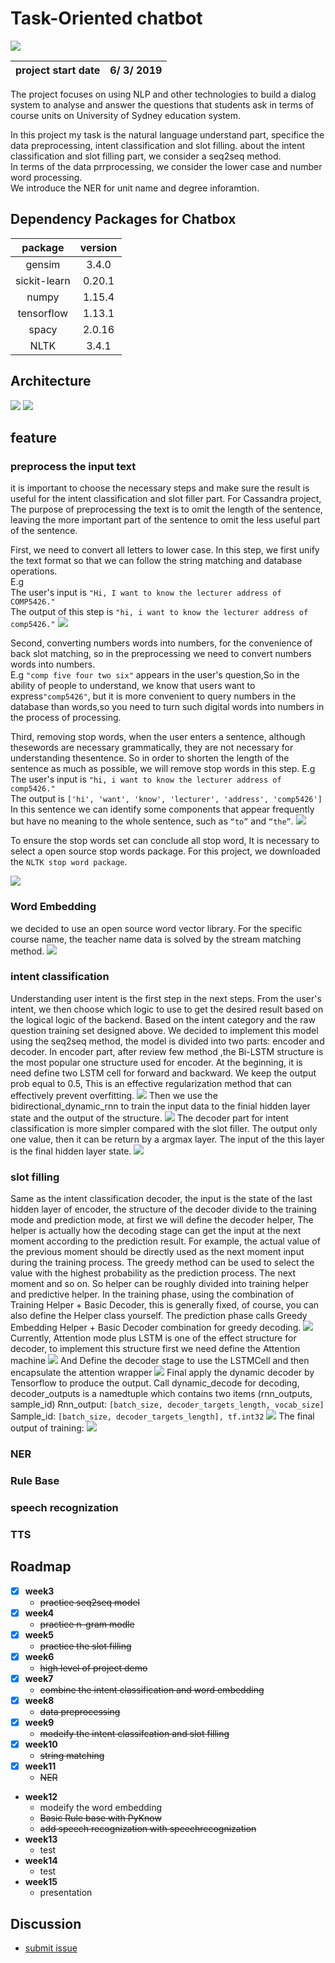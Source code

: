 # Task-Oriented chatbot
<img src="https://cdn.technologyadvice.com/wp-content/uploads/2018/02/friendly-chatbot-700x408.jpg">

|project start date|6/ 3/ 2019|
|:---:|:---:|

The project focuses on using NLP and other technologies to build a dialog system to analyse and answer the questions that students ask in terms of course units on University of Sydney education system.  

In this project my task is the natural language understand part, specifice the data preprocessing, intent classification and slot filling. about the intent classification and slot filling part, we consider a seq2seq method.   
In terms of the data prrprocessing, we consider the lower case and number word processing.  
We introduce the NER for unit name and degree inforamtion.

## Dependency Packages for Chatbox
|package|version|
|:---:|:---:|
|gensim|3.4.0|
|sickit-learn|0.20.1|
|numpy|1.15.4|
|tensorflow|1.13.1|
|spacy|2.0.16|
|NLTK|3.4.1|

## Architecture
<img src="https://github.com/teddy-ssy/Task-oriented-chatbot/blob/master/reademe/architicture.png">
<img src="https://github.com/teddy-ssy/Task-oriented-chatbot/blob/master/reademe/architicture2.png">

## feature

### preprocess the input text

it is important to choose the necessary steps and make sure the result is useful for the intent classification and slot filler part. For Cassandra project, The purpose of preprocessing the text is to omit the length of the sentence, leaving the more important part of the sentence to omit the less useful part of the sentence.

First, we need to convert all letters to lower case. In this step, we first unify the text format so that we can follow the string matching and database operations.  
E.g  
The user's input is `"Hi, I want to know the lecturer address of COMP5426."`  
The output of this step is `"hi, i want to know the lecturer address of comp5426."`
<img src="https://github.com/teddy-ssy/Task-oriented-chatbot/blob/master/reademe/preprocessing%201.png">

Second, converting numbers words into numbers, 
for the convenience of back slot matching, so in the preprocessing we need to convert numbers words into
numbers.  
E.g
`"comp five four two six"` appears in the user's question,So in the ability of people to understand, we know that users want to express`"comp5426"`, but it is more convenient to query numbers in the database than words,so you need to turn such digital words into numbers in the process of processing.

Third, removing stop words, 
when the user enters a sentence, although thesewords are necessary grammatically, they are not necessary for understanding thesentence. So in order to shorten the length of the sentence as much as possible, we
will remove stop words in this step.
E.g
The user's input is `"hi, i want to know the lecturer address of comp5426."`  
The output is `['hi', 'want', 'know', 'lecturer', 'address', 'comp5426']`  
In this sentence we can identify some components that appear frequently but have no meaning to the whole sentence, such as `“to”` and `“the”`.
<img src="https://github.com/teddy-ssy/Task-oriented-chatbot/blob/master/reademe/processing2.png">

To ensure the stop words set can conclude all stop word, It is necessary to select a open source stop words package. For this project, we downloaded the `NLTK stop word package`.

<img src="https://github.com/teddy-ssy/Task-oriented-chatbot/blob/master/reademe/preprocessing3.png">

### Word Embedding

we decided to use an open source word vector library. For the specific course name, the teacher name data is solved by the stream matching method.
<img src="https://github.com/teddy-ssy/Task-oriented-chatbot/blob/master/reademe/%E5%B1%8F%E5%B9%95%E5%BF%AB%E7%85%A7%202019-05-21%20%E4%B8%8B%E5%8D%8810.00.12.png">

### intent classification

Understanding user intent is the first step in the next steps. From the user's intent, we then choose which logic to use to get the desired result based on the logical logic of the backend. Based on the intent category and the raw question training set designed above. We decided to implement this model using the seq2seq method, the model is divided into two parts: encoder and decoder.
In encoder part, after review few method ,the Bi-LSTM structure is the most popular one structure used for encoder. At the beginning, it is need define two LSTM cell for forward and backward. We keep the output prob equal to 0.5, This is an effective regularization method that can effectively prevent overfitting.
<img src="https://github.com/teddy-ssy/Task-oriented-chatbot/blob/master/reademe/intent1.png">
Then we use the bidirectional_dynamic_rnn to train the input data to the finial
hidden layer state and the output of the structure.
<img src="https://github.com/teddy-ssy/Task-oriented-chatbot/blob/master/reademe/intent2.png">
The decoder part for intent classification is more simpler compared with the slot
filler. The output only one value, then it can be return by a argmax layer. The input of
the this layer is the final hidden layer state.
<img src="https://github.com/teddy-ssy/Task-oriented-chatbot/blob/master/reademe/intent3.png">

### slot filling 

Same as the intent classification decoder, the input is the state of the last
hidden layer of encoder, the structure of the decoder divide to the training mode and
prediction mode, at first we will define the decoder helper, The helper is actually
how the decoding stage can get the input at the next moment according to the
prediction result. For example, the actual value of the previous moment should be
directly used as the next moment input during the training process. The greedy
method can be used to select the value with the highest probability as the prediction
process. The next moment and so on. So helper can be roughly divided into training
helper and predictive helper.
In the training phase, using the combination of Training Helper + Basic
Decoder, this is generally fixed, of course, you can also define the Helper class
yourself. The prediction phase calls Greedy Embedding Helper + Basic Decoder
combination for greedy decoding.
<img src="https://github.com/teddy-ssy/Task-oriented-chatbot/blob/master/reademe/slot1.png">
Currently, Attention mode plus LSTM is one of the effect structure for decoder,
to implement this structure first we need define the Attention machine
<img src="https://github.com/teddy-ssy/Task-oriented-chatbot/blob/master/reademe/slot2.png">
And Define the decoder stage to use the LSTMCell and then encapsulate the
attention wrapper
<img src="https://github.com/teddy-ssy/Task-oriented-chatbot/blob/master/reademe/slot3.png">
Final apply the dynamic decoder by Tensorflow to produce the output. Call
dynamic_decode for decoding, decoder_outputs is a namedtuple which contains two
items (rnn_outputs, sample_id)
Rnn_output: `[batch_size, decoder_targets_length, vocab_size]`
Sample_id: `[batch_size, decoder_targets_length], tf.int32`
<img src="https://github.com/teddy-ssy/Task-oriented-chatbot/blob/master/reademe/slot4.png">
The final output of training:
<img src="https://github.com/teddy-ssy/Task-oriented-chatbot/blob/master/reademe/slot5.png">

### NER

### Rule Base

### speech recognization

### TTS

## Roadmap

- [x] **week3** 
    - ~~practice seq2seq model~~
- [x] **week4** 
    - ~~practice n-gram modle~~
- [x] **week5** 
    - ~~practice the slot filling~~
- [x] **week6** 
    - ~~high level of project demo~~
- [x] **week7** 
    - ~~combine the intent classification and word embedding~~
- [x] **week8** 
    - ~~data preprocessing~~
- [x] **week9** 
    - ~~modeify the intent classifcation and slot filling~~
- [x] **week10** 
    - ~~string matching~~
- [x] **week11** 
    - ~~NER~~
- **week12** 
    - modeify the word embedding
    - ~~Basic Rule base with PyKnow~~
    - ~~add speech recognization with speechrecognization~~
- **week13** 
    - test
- **week14** 
    - test
- **week15** 
    - presentation



## Discussion
- [submit issue](https://github.com/teddy-ssy/Task-oriented-chatbot/issues/new)

